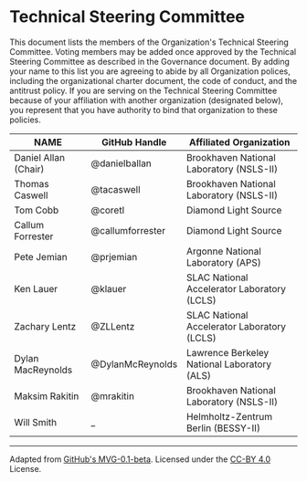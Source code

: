 # Technical Steering Committee

This document lists the members of the Organization's Technical Steering Committee. Voting members may be added once approved by the Technical Steering Committee as described in the Governance document. By adding your name to this list you are agreeing to abide by all Organization polices, including the organizational charter document, the code of conduct, and the antitrust policy. If you are serving on the Technical Steering Committee because of your affiliation with another organization (designated below), you represent that you have authority to bind that organization to these policies.

| **NAME** | **GitHub Handle** | **Affiliated Organization** |
| --- | --- | --- |
| Daniel Allan (Chair) | @danielballan | Brookhaven National Laboratory (NSLS-II)
| Thomas Caswell | @tacaswell | Brookhaven National Laboratory (NSLS-II)
| Tom Cobb | @coretl | Diamond Light Source
| Callum Forrester | @callumforrester | Diamond Light Source
| Pete Jemian | @prjemian | Argonne National Laboratory (APS)
| Ken Lauer | @klauer | SLAC National Accelerator Laboratory (LCLS)
| Zachary Lentz | @ZLLentz | SLAC National Accelerator Laboratory (LCLS)
| Dylan MacReynolds | @DylanMcReynolds | Lawrence Berkeley National Laboratory (ALS)
| Maksim Rakitin  | @mrakitin | Brookhaven National Laboratory (NSLS-II)
| Will Smith | _ | Helmholtz-Zentrum Berlin (BESSY-II)

---
Adapted from [GitHub's MVG-0.1-beta](https://github.com/github/MVG). Licensed under the [CC-BY 4.0](https://creativecommons.org/licenses/by-sa/4.0/) License.

